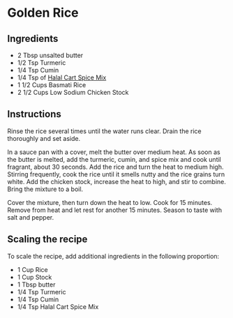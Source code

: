 # Golden Rice

## Ingredients

* 2 Tbsp unsalted butter
* 1/2 Tsp Turmeric
* 1/4 Tsp Cumin
* 1/4 Tsp of [Halal Cart Spice Mix](../Rubs_and_Marinades/Halal_Cart_Spice_Mix.md)
* 1 1/2 Cups Basmati Rice
* 2 1/2 Cups Low Sodium Chicken Stock

## Instructions

Rinse the rice several times until the water runs clear. Drain the rice thoroughly 
and set aside.

In a sauce pan with a cover, melt the butter over medium heat. As soon as the 
butter is melted, add the turmeric, cumin, and spice mix and cook until fragrant, 
about 30 seconds.  Add the rice and turn the heat to medium high. Stirring 
frequently, cook the rice until it smells nutty and the rice grains turn white. Add 
the chicken stock, increase the heat to high, and stir to combine. Bring the mixture 
to a boil.

Cover the mixture, then turn down the heat to low. Cook for 15 minutes. Remove 
from heat and let rest for another 15 minutes. Season to taste with salt and pepper.

## Scaling the recipe

To scale the recipe, add additional ingredients in the following proportion:

* 1 Cup Rice
* 1 Cup Stock
* 1 Tbsp butter
* 1/4 Tsp Turmeric
* 1/4 Tsp Cumin
* 1/4 Tsp Halal Cart Spice Mix
